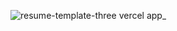 ![resume-template-three vercel app_](https://github.com/user-attachments/assets/1ff76462-f85b-4cb6-9d7c-8b3b21d815d1)
